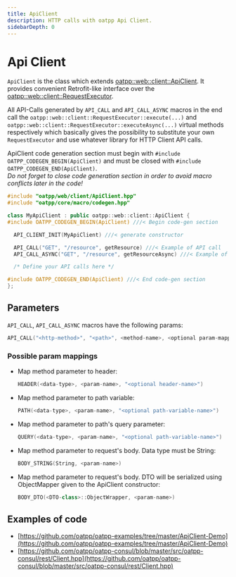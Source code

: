 ```yaml
---
title: ApiClient
description: HTTP calls with oatpp Api Client.
sidebarDepth: 0
---
```


# Api Client <seo/>

`ApiClient` is the class which extends [oatpp::web::client::ApiClient](/api/latest/oatpp/web/client/ApiClient/). It provides convenient Retrofit-like interface over the
[oatpp::web::client::RequestExecutor](/api/latest/oatpp/web/client/RequestExecutor/). 

All API-Calls generated by `API_CALL` and `API_CALL_ASYNC` macros in the end call the `oatpp::web::client::RequestExecutor::execute(...)` 
and `oatpp::web::client::RequestExecutor::executeAsync(...)`
virtual methods respectively which basically gives the possibility to substitute your own
`RequestExecutor` and use whatever library for HTTP Client API calls.

ApiClient code generation section must begin with `#include OATPP_CODEGEN_BEGIN(ApiClient)` and must be closed with
`#include OATPP_CODEGEN_END(ApiClient)`.   
*Do not forget to close code generation section in order to avoid macro conflicts later in the code!*

```cpp
#include "oatpp/web/client/ApiClient.hpp"
#include "oatpp/core/macro/codegen.hpp"

class MyApiClient : public oatpp::web::client::ApiClient {
#include OATPP_CODEGEN_BEGIN(ApiClient) ///< Begin code-gen section

  API_CLIENT_INIT(MyApiClient) ///< generate constructor

  API_CALL("GET", "/resource", getResource) ///< Example of API call
  API_CALL_ASYNC("GET", "/resource", getResourceAsync) ///< Example of Async API call

  /* Define your API calls here */

#include OATPP_CODEGEN_END(ApiClient) ///< End code-gen section
};
```

## Parameters

`API_CALL`, `API_CALL_ASYNC` macros have the following params:

```cpp
API_CALL("<http-method>", "<path>", <method-name>, <optional param-mappings>)
```

### Possible param mappings

 - Map method parameter to header:
   ```cpp
   HEADER(<data-type>, <param-name>, "<optional header-name>")
   ```
- Map method parameter to path variable:
   ```cpp
   PATH(<data-type>, <param-name>, "<optional path-variable-name>")
   ```
- Map method parameter to path's query parameter:
   ```cpp
   QUERY(<data-type>, <param-name>, "<optional path-variable-name>")
   ```
- Map method parameter to request's body. Data type must be String:
   ```cpp
   BODY_STRING(String, <param-name>)
   ```
- Map method parameter to request's body. DTO will be serialized using ObjectMapper given to the ApiClient constructor:
   ```cpp
   BODY_DTO(<DTO-class>::ObjectWrapper, <param-name>)
   ```
   
## Examples of code
- [https://github.com/oatpp/oatpp-examples/tree/master/ApiClient-Demo](https://github.com/oatpp/oatpp-examples/tree/master/ApiClient-Demo)
- [https://github.com/oatpp/oatpp-consul/blob/master/src/oatpp-consul/rest/Client.hpp](https://github.com/oatpp/oatpp-consul/blob/master/src/oatpp-consul/rest/Client.hpp)
 
